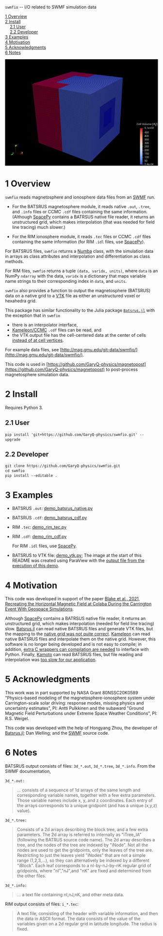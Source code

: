 `swmfio` -- I/O related to SWMF simulation data

<!--- TOC --->

 [1 Overview](#1-overview)<br/>
 [2 Install](#2-install)<br/>
&nbsp;&nbsp;&nbsp; [2.1 User](#21-user)<br/>
&nbsp;&nbsp;&nbsp; [2.2 Developer](#22-developer)<br/>
 [3 Examples](#3-examples)<br/>
 [4 Motivation](#4-motivation)<br/>
 [5 Acknowledgments](#5-acknowledgments)<br/>
 [6 Notes](#6-notes)<br/>

<!--- /TOC --->

![ParaView](doc/paraview.png)

# 1 Overview

`swmfio` reads magnetosphere and ionosphere data files from an [SWMF](https://clasp.engin.umich.edu/research/theory-computational-methods/swmf-downloadable-software/) run.
* For the BATSRUS magnetosphere module, it reads native `.out`, `.tree`, and `.info` files or CCMC `.cdf` files containing the same information. (Although [SpacePy](https://spacepy.org) contains a BATRSUS native file reader, it returns an unstructured grid, which makes interpolation (that was needed for field line tracing) much slower.)


* For the RIM ionosphere module, it reads `.tec` files or CCMC `.cdf` files containing the same information (for RIM `.idl` files, use [SpacePy](https://spacepy.github.io/autosummary/spacepy.pybats.rim.html)). 

For BATSRUS files, `swmfio` returns a [Numba](https://numba.pydata.org/) class, with the simulation data in arrays as class attributes and interpolation and differentiation as class methods.

For RIM files, `swmfio` returns a tuple `(data, varidx, units)`, where `data` is an NumPy `ndarray` with the data, `varidx` is a dictionary that maps variable name strings to their corresponding index in `data`, and `units`.

`swmfio` also provides a function to output the magnetosphere (BATSRUS) data on a native grid to a [VTK](https://vtk.org/) file as either an unstructured voxel or hexahedra grid.

This package has similar functionality to the Julia package [`Batsrus.jl`](https://github.com/henry2004y/Batsrus.jl)
with the exception that in `swmfio`
* there is an interpolator interface,
* [Kameleon/CCMC](https://ccmc.gsfc.nasa.gov/Kameleon/) `.cdf` files can be read, and
* the VTK output file has the cell-centered data at the center of cells [instead of at cell vertices](https://github.com/henry2004y/Batsrus.jl/issues/3).

For example data files, see [http://mag.gmu.edu/git-data/swmfio/](http://mag.gmu.edu/git-data/swmfio/).

This code is used in [https://github.com/GaryQ-physics/magnetopost](https://github.com/GaryQ-physics/magnetopost) to post-process magnetosphere simulation data.

# 2 Install

Requires Python 3.

## 2.1 User

```
pip install 'git+https://github.com/GaryQ-physics/swmfio.git' --upgrade
```

## 2.2 Developer

```
git clone https://github.com/GaryQ-physics/swmfio.git
cd swmfio
pip install --editable .
```

# 3 Examples

* BATSRUS `.out`: [demo_batsrus_native.py](https://github.com/GaryQ-physics/swmfio/blob/main/demo_native.py)
* BATSRUS `.cdf`: [demo_batsrus_cdf.py](https://github.com/GaryQ-physics/swmfio/blob/main/demo_cdf.py)


* RIM `.tec`: [demo_rim_tec.py](https://github.com/GaryQ-physics/swmfio/blob/main/demo_rim_tec.py) 
* RIM `.cdf`: [demo_rim_cdf.py](https://github.com/GaryQ-physics/swmfio/blob/main/demo_rim_cdf.py)

    For RIM `.idl` files, use [SpacePy](https://spacepy.github.io/autosummary/spacepy.pybats.rim.html).


* BATSRUS to VTK file: [demo_vtk.py](https://github.com/GaryQ-physics/swmfio/blob/main/demo_vtk.py); The image at the start of this README was created using ParaView with the [output file from the execution of this demo](http://mag.gmu.edu/git-data/swmfio/3d__var_2_e20190902-041000-000.vtk).


# 4 Motivation

This code was developed in support of the paper [Blake et al., 2021, Recreating the Horizontal Magnetic Field at Colaba During the Carrington Event With Geospace Simulations](https://doi.org/10.1029/2020SW002585).

Although [SpacePy](https://spacepy.org) contains a BATRSUS native file reader, it returns an unstructured grid, which makes interpolation (needed for field line tracing) slow. [Batsrus.jl](https://github.com/henry2004y/Batsrus.jl) can read native BATSRUS files and generate VTK files, but the mapping to the [native grid was not quite correct](https://github.com/henry2004y/Batsrus.jl/issues/3). [Kameleon](https://ccmc.gsfc.nasa.gov/Kameleon/) can read native BATSRUS files and interpolate them on the native grid. However, this software is no longer being developed and is not easy to compile; in addition, [extra C wrappers can compilation are needed](https://github.com/rweigel/kameleon) to interface with Python. Finally, [Kamoto](https://github.com/nasa/Kamodo) can read BATSRUS files, but file reading and interpolation was [too slow for our application](https://github.com/nasa/Kamodo/issues/21).

# 5 Acknowledgments

This work was in part supported by NASA Grant 80NSSC20K0589 "Physics-based modeling of the magnetosphere-ionosphere system under Carrington-scale solar driving: response modes, missing physics and uncertainty estimates", PI: Antti Pulkkinen and the subaward "Ground Magnetic Field Perturbations under Extreme Space Weather Conditions", PI: R.S. Weigel.

This code was developed with the help of Hongyang Zhou, the developer of [Batsrus.jl](https://github.com/henry2004y/Batsrus.jl); Dan Welling; and the [SWMF](https://clasp.engin.umich.edu/research/theory-computational-methods/swmf-downloadable-software/) source code.

# 6 Notes

BATSRUS output consists of files: `3d_*.out`, `3d_*.tree`, `3d_*.info`. From the SWMF documentation,

`3d_*.out:`
> ... consists of a sequence of 1d arrays of the same length and corresponding variable names, together with a few extra parameters. Those variable names include x, y, and z coordinates. Each entry of the arrays corresponds to a unique gridpoint (and has a unique (x,y,z) value).

`3d_*.tree:`
> Consists of a 2d arrays describing the block tree, and a few extra parameters. The 2d array is referred to internally as "iTree_IA" (following the BATRUS source code name). The 2d array describes a tree, and the nodes of the tree are indexed by "iNode". Not all the nodes are used to get the gridpoints, only the leaves of the tree are. Restricting to just the leaves  yield "iNodes" that are not a simple range (1,2,3,...), so they can alternatively be indexed by a different "iBlock". Each leaf corresponds to a nI-by-nJ-by-nK regular grid of gridpoints, where "nI","nJ",and "nK" are fixed and determined from the other files.

`3d_*.info:`
> ... a text file containing nI,nJ,nK, and other meta data.

RIM output consists of files: `i_*.tec`:
> A text file, consisting of the header with variable information, and then the data in ASCII format. The data consists of the value of the variables given on a 2d regular grid in latitude longitude. The radius is fixed.
